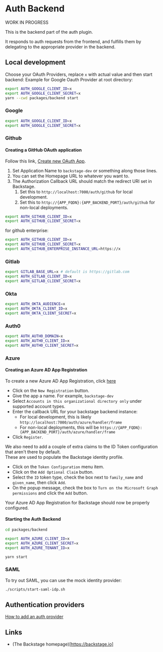 # Auth Backend

WORK IN PROGRESS

This is the backend part of the auth plugin.

It responds to auth requests from the frontend, and fulfills them by delegating
to the appropriate provider in the backend.

## Local development

Choose your OAuth Providers, replace `x` with actual value and then start backend:
Example for Google Oauth Provider at root directory:

```bash
export AUTH_GOOGLE_CLIENT_ID=x
export AUTH_GOOGLE_CLIENT_SECRET=x
yarn --cwd packages/backend start
```

### Google

```bash
export AUTH_GOOGLE_CLIENT_ID=x
export AUTH_GOOGLE_CLIENT_SECRET=x
```

### Github

#### Creating a GitHub OAuth application

Follow this link, [Create new OAuth App](https://github.com/settings/applications/new).

1. Set Application Name to `backstage-dev` or something along those lines.
1. You can set the Homepage URL to whatever you want to.
1. The Authorization Callback URL should match the redirect URI set in Backstage.
   1. Set this to `http://localhost:7000/auth/github` for local development.
   1. Set this to `http://{APP_FQDN}:{APP_BACKEND_PORT}/auth/github` for non-local deployments.

```bash
export AUTH_GITHUB_CLIENT_ID=x
export AUTH_GITHUB_CLIENT_SECRET=x
```

for github enterprise:

```bash
export AUTH_GITHUB_CLIENT_ID=x
export AUTH_GITHUB_CLIENT_SECRET=x
export AUTH_GITHUB_ENTERPRISE_INSTANCE_URL=https://x
```

### Gitlab

```bash
export GITLAB_BASE_URL=x # default is https://gitlab.com
export AUTH_GITLAB_CLIENT_ID=x
export AUTH_GITLAB_CLIENT_SECRET=x
```

### Okta

```bash
export AUTH_OKTA_AUDIENCE=x
export AUTH_OKTA_CLIENT_ID=x
export AUTH_OKTA_CLIENT_SECRET=x
```

### Auth0

```bash
export AUTH_AUTH0_DOMAIN=x
export AUTH_AUTH0_CLIENT_ID=x
export AUTH_AUTH0_CLIENT_SECRET=x
```

### Azure

#### Creating an Azure AD App Registration

To create a new Azure AD App Registration, click [here](https://portal.azure.com/#blade/Microsoft_AAD_IAM/ActiveDirectoryMenuBlade/RegisteredApps)

- Click on the `New Registration` button.
- Give the app a name. For example, `backstage-dev`
- Select `Accounts in this organizational directory only` under supported account types.
- Enter the callback URL for your backstage backend instance:
   - For local development, this is likely `http://localhost:7000/auth/azure/handler/frame`
   - For non-local deployments, this will be `https://{APP_FQDN}:{APP_BACKEND_PORT}/auth/azure/handler/frame`
- Click `Register`.

We also need to add a couple of extra claims to the ID Token configuration that aren't there by default.  
These are used to populate the Backstage identity profile.

- Click on the `Token Configuration` menu item.
- Click on the `Add Optional Claim` button.
- Select the `ID` token type, check the box next to `family_name` and `given_name`, then click `Add`.
- On the popup message, check the box to `Turn on the Microsoft Graph permissions` and click the `Add` button.

Your Azure AD App Registration for Backstage should now be properly configured.

#### Starting the Auth Backend

```bash
cd packages/backend

export AUTH_AZURE_CLIENT_ID=x
export AUTH_AZURE_CLIENT_SECRET=x
export AUTH_AZURE_TENANT_ID=x

yarn start
```

### SAML

To try out SAML, you can use the mock identity provider:

```bash
./scripts/start-saml-idp.sh
```

## Authentication providers

[How to add an auth provider](https://github.com/spotify/backstage/blob/master/docs/auth/add-auth-provider.md)

## Links

- (The Backstage homepage)[https://backstage.io]
